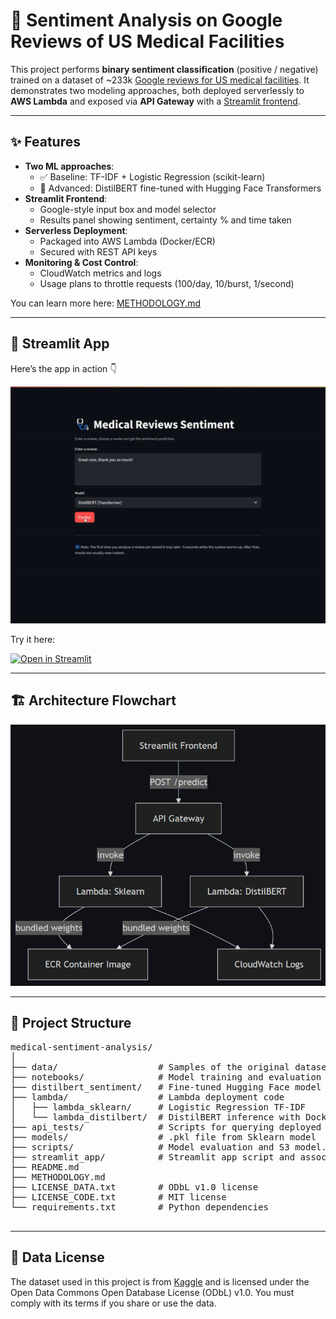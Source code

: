 # 🏥 Sentiment Analysis on Google Reviews of US Medical Facilities

This project performs **binary sentiment classification** (positive / negative) trained on a dataset of ~233k [Google reviews for US medical facilities](https://www.kaggle.com/datasets/cgrowe96/google-reviews-of-us-medical-facilities). It demonstrates two modeling approaches, both deployed serverlessly to **AWS Lambda** and exposed via **API Gateway** with a [Streamlit frontend](https://medical-sentiment-analysis.streamlit.app/).

---

## ✨ Features

- **Two ML approaches**:
  - ✅ Baseline: TF-IDF + Logistic Regression (scikit-learn)
  - 🚀 Advanced: DistilBERT fine-tuned with Hugging Face Transformers
- **Streamlit Frontend**:
  - Google-style input box and model selector
  - Results panel showing sentiment, certainty % and time taken
- **Serverless Deployment**:
  - Packaged into AWS Lambda (Docker/ECR)
  - Secured with REST API keys
- **Monitoring & Cost Control**:
  - CloudWatch metrics and logs
  - Usage plans to throttle requests (100/day, 10/burst, 1/second)

You can learn more here: [METHODOLOGY.md](METHODOLOGY.md)

---

## 🚀 Streamlit App
Here’s the app in action 👇

![Demo of medical sentiment app](images/demo.gif)

Try it here:

[![Open in Streamlit](https://static.streamlit.io/badges/streamlit_badge_black_white.svg)](https://medical-sentiment-analysis.streamlit.app/)


---

## 🏗️ Architecture Flowchart

![Flowchart](images/flowchart.png)

---

## 📂 Project Structure
<pre>
medical-sentiment-analysis/
│
├── data/                   # Samples of the original dataset and cleaned reviews
├── notebooks/              # Model training and evaluation code
├── distilbert_sentiment/   # Fine-tuned Hugging Face model (Colab output)
├── lambda/                 # Lambda deployment code
│   ├── lambda_sklearn/     # Logistic Regression TF-IDF
│   └── lambda_distilbert/  # DistilBERT inference with Docker
├── api_tests/              # Scripts for querying deployed APIs
├── models/                 # .pkl file from Sklearn model
├── scripts/                # Model evaluation and S3 model.safetensors download
├── streamlit_app/          # Streamlit app script and associated files
├── README.md
├── METHODOLOGY.md
├── LICENSE_DATA.txt        # ODbL v1.0 license
├── LICENSE_CODE.txt        # MIT license
└── requirements.txt        # Python dependencies

</pre>

---

## 📜 Data License
The dataset used in this project is from [Kaggle]("https://www.kaggle.com/datasets/cgrowe96/google-reviews-of-us-medical-facilities") and is licensed under the Open Data Commons Open Database License (ODbL) v1.0.
You must comply with its terms if you share or use the data.